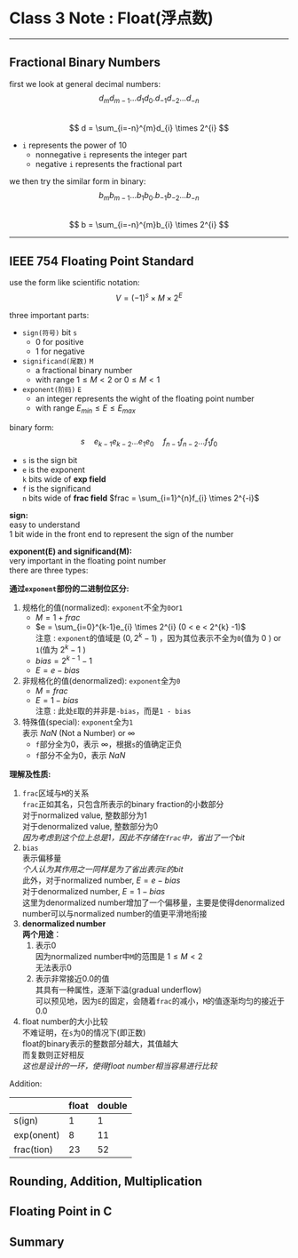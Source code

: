 # Class 3 Note : Float(浮点数)

---

## Fractional Binary Numbers

first we look at general decimal numbers:  
$$ d_{m}d_{m-1}...d_{1}d_{0}.d_{-1}d_{-2}...d_{-n} $$  
$$ d = \sum_{i=-n}^{m}d_{i} \times 2^{i} $$  

- `i` represents the power of 10  
    - nonnegative `i` represents the integer part
    - negative `i` represents the fractional part  

we then try the similar form in binary:  
$$ b_{m}b_{m-1}...b_{1}b_{0}.b_{-1}b_{-2}...b_{-n} $$  
$$ b = \sum_{i=-n}^{m}b_{i} \times 2^{i} $$  

---

## IEEE 754 Floating Point Standard

use the form like scientific notation:  
$$V = (-1)^{s} \times M \times 2^{E}$$  

three important parts:  

- `sign(符号)` bit `s`  
    - 0 for positive  
    - 1 for negative
- `significand(尾数)` `M`  
    - a fractional binary number  
    - with range $1 \leq M < 2$ or $0 \leq M < 1$  
- `exponent(阶码)` `E`  
    - an integer represents the wight of the floating point number  
    - with range $E_{min} \leq E \leq E_{max}$  

binary form:  
$$ s \quad e_{k-1}e_{k-2}...e_{1}e_{0} \quad f_{n-1}f_{n-2}...f_{1}f_{0} $$  

- `s` is the sign bit
- `e` is the exponent  
    `k` bits wide of **exp field**  
- `f` is the significand  
    `n` bits wide of **frac field**
    $frac = \sum_{i=1}^{n}f_{i} \times 2^{-i}$  

**sign:**  
easy to understand  
1 bit wide in the front end to represent the sign of the number  

**exponent(E) and significand(M):**  
very important in the floating point number  
there are three types:  

**通过`exponent`部份的二进制位区分:**  

1. 规格化的值(normalized): `exponent`不全为`0`or`1`  
    - $M = 1 + frac$  
    - $e = \sum_{i=0}^{k-1}e_{i} \times 2^{i} (0 < e < 2^{k} -1)$  
        注意 : `exponent`的值域是 $(0, 2^{k} -1)$ ，因为其位表示不全为`0`(值为 $0$ ) or `1`(值为 $2^{k} -1$ )  
    - $bias = 2^{k-1} - 1$  
    - $E = e - bias$  
2. 非规格化的值(denormalized): `exponent`全为`0`  
    - $M = frac$  
    - $E = 1 - bias$  
        注意 : 此处`E`取的并非是`-bias`，而是`1 - bias`  
3. 特殊值(special): `exponent`全为`1`  
    表示 $NaN$ (Not a Number) or $\infty$  
    - `f`部分全为0，表示 $\infty$，根据`s`的值确定正负  
    - `f`部分不全为0，表示 $NaN$

**理解及性质:**  

1. `frac`区域与`M`的关系  
    `frac`正如其名，只包含所表示的binary fraction的小数部分  
    对于normalized value, 整数部分为1  
    对于denormalized value, 整数部分为0  
    *因为考虑到这个位上总是1，因此不存储在`frac`中，省出了一个bit*  
2. `bias`  
    表示偏移量  
    *个人认为其作用之一同样是为了省出表示`E`的bit*  
    此外，对于normalized number, $E = e - bias$  
    对于denormalized number, $E = 1 - bias$  
    这里为denormalized number增加了一个偏移量，主要是使得denormalized number可以与normalized number的值更平滑地衔接  
3. **denormalized number**  
    **两个用途**：
    1. 表示0  
        因为normalized number中`M`的范围是 $1 \leq M < 2$  
        无法表示0  
    2. 表示非常接近0.0的值  
        其具有一种属性，逐渐下溢(gradual underflow)  
        可以预见地，因为`E`的固定，会随着`frac`的减小，`M`的值逐渐均匀的接近于0.0  
4. float number的大小比较  
    不难证明，在`s`为0的情况下(即正数)  
    float的binary表示的整数部分越大，其值越大  
    而复数则正好相反  
    *这也是设计的一环，使得float number相当容易进行比较*  

Addition:  

||float|double|
|---|---|---|
|s(ign)|1|1|
|exp(onent)|8|11|
|frac(tion)|23|52|

## Rounding, Addition, Multiplication

## Floating Point in C

## Summary
